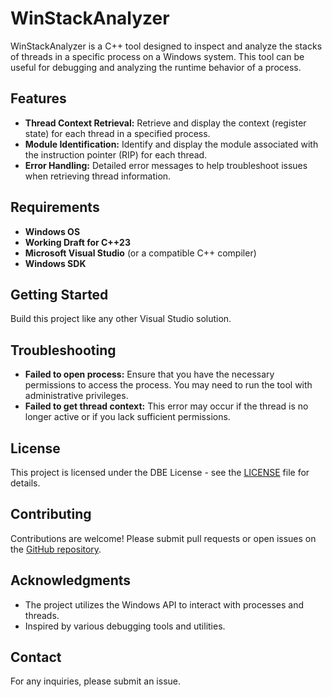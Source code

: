 # WinStackAnalyzer

WinStackAnalyzer is a C++ tool designed to inspect and analyze the stacks of threads in a specific process on a Windows system. This tool can be useful for debugging and analyzing the runtime behavior of a process.

## Features

- **Thread Context Retrieval:** Retrieve and display the context (register state) for each thread in a specified process.
- **Module Identification:** Identify and display the module associated with the instruction pointer (RIP) for each thread.
- **Error Handling:** Detailed error messages to help troubleshoot issues when retrieving thread information.

## Requirements

- **Windows OS**
- **Working Draft for C++23**
- **Microsoft Visual Studio** (or a compatible C++ compiler)
- **Windows SDK**

## Getting Started

Build this project like any other Visual Studio solution. 

## Troubleshooting

- **Failed to open process:** Ensure that you have the necessary permissions to access the process. You may need to run the tool with administrative privileges.
- **Failed to get thread context:** This error may occur if the thread is no longer active or if you lack sufficient permissions.

## License

This project is licensed under the DBE License - see the [LICENSE](LICENSE.md) file for details.

## Contributing

Contributions are welcome! Please submit pull requests or open issues on the [GitHub repository](https://github.com/joshfinley/WinStackAnalyzer).

## Acknowledgments

- The project utilizes the Windows API to interact with processes and threads.
- Inspired by various debugging tools and utilities.

## Contact

For any inquiries, please submit an issue.
